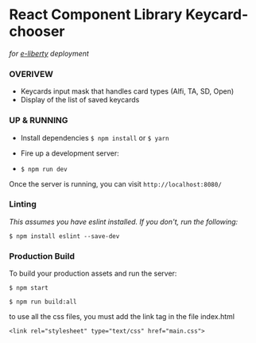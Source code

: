 # React Component Library Keycard-chooser
_for [e-liberty](https://www.eliberty.fr.com/) deployment_

### OVERIVEW
* Keycards input mask that handles card types (Alfi, TA, SD, Open)
* Display of the list of saved keycards

### UP & RUNNING
* Install dependencies
`$ npm install` or `$ yarn`

* Fire up a development server:
* `$ npm run dev`

Once the server is running, you can visit `http://localhost:8080/`

### Linting
_This assumes you have eslint installed. If you don't, run the following:_
```
$ npm install eslint --save-dev
```

### Production Build

To build your production assets and run the server:
```
$ npm start
```

```
$ npm run build:all
```

to use all the css files, you must add the link tag in the file index.html
```
<link rel="stylesheet" type="text/css" href="main.css">
```